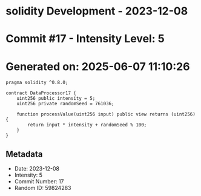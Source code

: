 ﻿# solidity Development - 2023-12-08
# Commit #17 - Intensity Level: 5
# Generated on: 2025-06-07 11:10:26
```solidity
pragma solidity ^0.8.0;

contract DataProcessor17 {
    uint256 public intensity = 5;
    uint256 private randomSeed = 761036;

    function processValue(uint256 input) public view returns (uint256) {
        return input * intensity + randomSeed % 100;
    }
}
```
## Metadata
- Date: 2023-12-08
- Intensity: 5
- Commit Number: 17
- Random ID: 59824283
